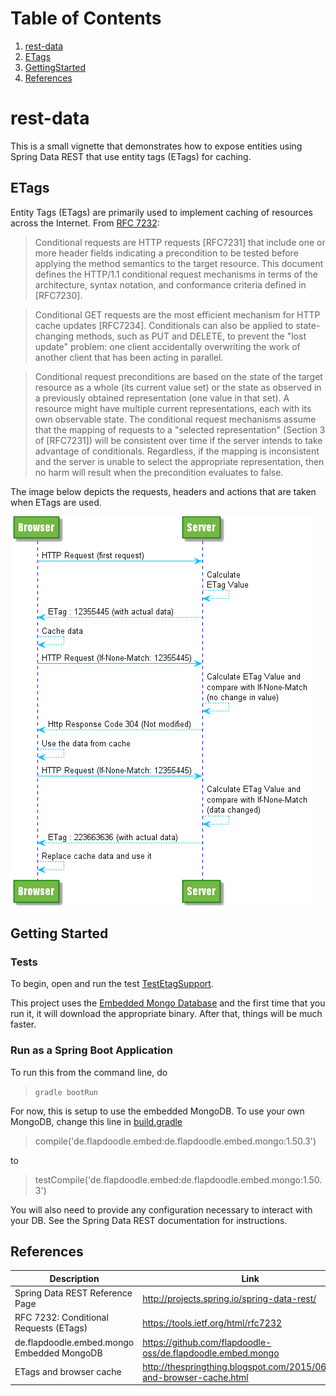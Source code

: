 # Table of Contents
1. [rest-data](#rest-data)
2. [ETags](#etags)
3. [GettingStarted](#getting-started)
4. [References](#references)
 

# rest-data
This is a small vignette that demonstrates how to expose entities using Spring Data REST that use entity tags (ETags) for caching.

## ETags
Entity Tags (ETags) are primarily used to implement caching of resources across the Internet.  From [RFC 7232](https://tools.ietf.org/html/rfc7232):

> Conditional requests are HTTP requests [RFC7231] that include one or
   more header fields indicating a precondition to be tested before
   applying the method semantics to the target resource.  This document
   defines the HTTP/1.1 conditional request mechanisms in terms of the
   architecture, syntax notation, and conformance criteria defined in
   [RFC7230].
   
>   Conditional GET requests are the most efficient mechanism for HTTP
   cache updates [RFC7234].  Conditionals can also be applied to
   state-changing methods, such as PUT and DELETE, to prevent the "lost
   update" problem: one client accidentally overwriting the work of
   another client that has been acting in parallel.

>   Conditional request preconditions are based on the state of the
   target resource as a whole (its current value set) or the state as
   observed in a previously obtained representation (one value in that
   set).  A resource might have multiple current representations, each
   with its own observable state.  The conditional request mechanisms
   assume that the mapping of requests to a "selected representation"
   (Section 3 of [RFC7231]) will be consistent over time if the server
   intends to take advantage of conditionals.  Regardless, if the
   mapping is inconsistent and the server is unable to select the
   appropriate representation, then no harm will result when the
   precondition evaluates to false.

The image below depicts the requests, headers and actions that are taken when ETags are used.

![](images/etags.png?raw=true "Image credit: http://thespringthing.blogspot.com/2015/06/etags-and-browser-cache.html")

## Getting Started

### Tests
To begin, open and run the test [TestEtagSupport](src/test/java/com/glebow/demo/controller/TestEtagSupport.java).

This project uses the [Embedded Mongo Database](https://github.com/flapdoodle-oss/de.flapdoodle.embed.mongo) and the first time that you run it, it will download the appropriate binary.  After that, things will be much faster.

### Run as a Spring Boot Application
To run this from the command line, do

> `gradle bootRun`

For now, this is setup to use the embedded MongoDB.  To use your own MongoDB, change this line in [build.gradle](build.gradle)

> compile('de.flapdoodle.embed:de.flapdoodle.embed.mongo:1.50.3')

to

> testCompile('de.flapdoodle.embed:de.flapdoodle.embed.mongo:1.50.3')

You will also need to provide any configuration necessary to interact with your DB.  See the Spring Data REST documentation for instructions.

## References
| Description | Link |
| ---- | ---- |
| Spring Data REST Reference Page | http://projects.spring.io/spring-data-rest/ |
| RFC 7232: Conditional Requests (ETags) | https://tools.ietf.org/html/rfc7232 |
| de.flapdoodle.embed.mongo Embedded MongoDB | https://github.com/flapdoodle-oss/de.flapdoodle.embed.mongo |
| ETags and browser cache | http://thespringthing.blogspot.com/2015/06/etags-and-browser-cache.html |